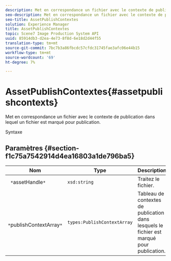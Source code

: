 ```yaml
---
description: Met en correspondance un fichier avec le contexte de publication dans lequel un fichier est marqué pour publication.
seo-description: Met en correspondance un fichier avec le contexte de publication dans lequel un fichier est marqué pour publication.
seo-title: AssetPublishContextes
solution: Experience Manager
title: AssetPublishContextes
topic: Scene7 Image Production System API
uuid: 85914db3-d2ea-4e73-8f8d-6e18d2d44f55
translation-type: tm+mt
source-git-commit: 7bc7b3a86fbcdc57cfdc31745fae3afc06e44b15
workflow-type: tm+mt
source-wordcount: '69'
ht-degree: 7%

---
```



# AssetPublishContextes{#assetpublishcontexts}

Met en correspondance un fichier avec le contexte de publication dans lequel un fichier est marqué pour publication.

Syntaxe

## Paramètres {#section-f1c75a7542914d4ea16803a1de796ba5}

| Nom | Type | Description |
|---|---|---|
| ` *`assetHandle`*` | `xsd:string` | Traitez le fichier. |
| ` *`publishContextArray`*` | `types:PublishContextArray` | Tableau de contextes de publication dans lesquels le fichier est marqué pour publication. |

